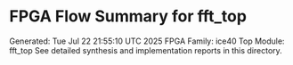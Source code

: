 # FPGA Flow Summary for fft_top
Generated: Tue Jul 22 21:55:10 UTC 2025
FPGA Family: ice40
Top Module: fft_top
See detailed synthesis and implementation reports in this directory.
